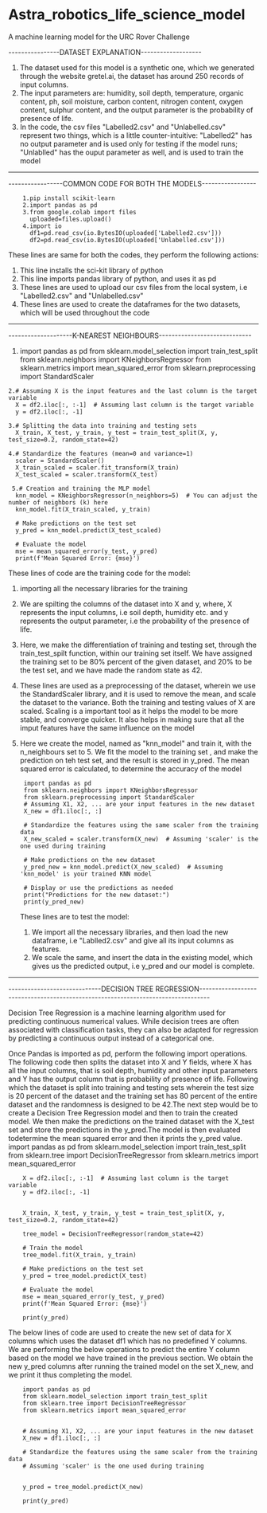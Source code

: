 # Astra_robotics_life_science_model
A machine learning model for the URC Rover Challenge 

----------------DATASET EXPLANATION-------------------
1. The dataset used for this model is a synthetic one, which we generated through the website gretel.ai, the dataset has around 250 records of input columns.
2. The input parameters are: humidity, soil depth, temperature, organic content, ph, soil moisture, carbon content, nitrogen content, oxygen content, sulphur content, and the output parameter is the probability of presence of life.
3. In the code, the csv files "Labelled2.csv" and "Unlabelled.csv" represent two things, which is a little counter-intuitive:  "Labelled2" has no output parameter and is used only for testing if the model runs; "Unlablled" has the ouput parameter as well, and is used to train the model
-------------------------------------------------------

-----------------COMMON CODE FOR BOTH THE MODELS-----------------

        1.pip install scikit-learn
        2.import pandas as pd
        3.from google.colab import files
          uploaded=files.upload()
        4.import io
          df1=pd.read_csv(io.BytesIO(uploaded['Labelled2.csv']))
          df2=pd.read_csv(io.BytesIO(uploaded['Unlabelled.csv']))
These lines are same for both the codes, they perform the following actions:
1. This line installs the sci-kit library of python
2. This line imports pandas library of python, and uses it as pd
3. These lines are used to upload our csv files from the local system, i.e "Labelled2.csv" and "Unlabelled.csv"
4. These lines are used to create the dataframes for the two datasets, which will be used throughout the code
--------------------------------------------------------------------

--------------------K-NEAREST NEIGHBOURS-----------------------------
   1. import pandas as pd
      from sklearn.model_selection import train_test_split
      from sklearn.neighbors import KNeighborsRegressor
      from sklearn.metrics import mean_squared_error
      from sklearn.preprocessing import StandardScaler

    2.# Assuming X is the input features and the last column is the target variable
      X = df2.iloc[:, :-1]  # Assuming last column is the target variable
      y = df2.iloc[:, -1]
      
    3.# Splitting the data into training and testing sets
      X_train, X_test, y_train, y_test = train_test_split(X, y, test_size=0.2, random_state=42)
      
    4.# Standardize the features (mean=0 and variance=1)
      scaler = StandardScaler()
      X_train_scaled = scaler.fit_transform(X_train)
      X_test_scaled = scaler.transform(X_test)
      
     5.# Creation and training the MLP model
      knn_model = KNeighborsRegressor(n_neighbors=5)  # You can adjust the number of neighbors (k) here
      knn_model.fit(X_train_scaled, y_train)
      
      # Make predictions on the test set
      y_pred = knn_model.predict(X_test_scaled)
      
      # Evaluate the model
      mse = mean_squared_error(y_test, y_pred)
      print(f'Mean Squared Error: {mse}')
These lines of code are the training code for the model: 
1. importing all the necessary libraries for the training
2. We are spilting the columns of the dataset into X and y, where, X represents the input columns, i.e soil depth, humidity etc. and y represents the output parameter, i.e the probability of the presence of life.
3. Here, we make the differentiation of training and testing set, through the train_test_spilt function, within our training set itself. We have assigned the training set to be 80% percent of the given dataset, and 20% to be the test set, and we have made the random state as 42.
4. These lines are used as a preprocessing of the dataset, wherein we use the StandardScaler library, and it is used to remove the mean, and scale the dataset to the variance. Both the training and testing values of X are scaled. Scaling is a important tool as it helps the model to be more stable, and converge quicker. It also helps in making sure that all the imput features have the same influence on the model
5. Here we create the model, named as "knn_model" and train it, with the n_neighbours set to 5. We fit the model to the training set , and make the prediction on teh test set, and the result is stored in y_pred.
   The mean squared error is calculated, to determine the accuracy of the model

        import pandas as pd
        from sklearn.neighbors import KNeighborsRegressor
        from sklearn.preprocessing import StandardScaler
        # Assuming X1, X2, ... are your input features in the new dataset
        X_new = df1.iloc[:, :]
        
        # Standardize the features using the same scaler from the training data
        X_new_scaled = scaler.transform(X_new)  # Assuming 'scaler' is the one used during training
        
        # Make predictions on the new dataset
        y_pred_new = knn_model.predict(X_new_scaled)  # Assuming 'knn_model' is your trained KNN model
        
        # Display or use the predictions as needed
        print("Predictions for the new dataset:")
        print(y_pred_new)
   These lines are to test the model:
   1. We import all the necessary libraries, and then load the new dataframe, i.e "Lablled2.csv" and give all its input columns as features.
   2. We scale the same, and insert the data in the existing model, which gives us the predicted output, i.e y_pred and our model is complete.
------------------------------------------------------------------------------

-----------------------------DECISION TREE REGRESSION---------------------------------------------------------------------------------

Decision Tree Regression is a machine learning algorithm used for predicting continuous numerical values. While decision trees are often associated with classification tasks, they can also be adapted for regression by predicting a continuous output instead of a categorical one.

Once Pandas is imported as pd, perform the following import operations. The following code then splits the dataset into X and Y fields, where X has all the input columns, that is soil depth, humidity and other input parameters and Y has the output column that is probability of presence of life. Following which the dataset is split into training and testing sets wherein the test size is 20 percent of the dataset and the training set has 80 percent of the entire dataset and the randomness is designed to be 42.The next step would be to create a Decision Tree Regression model and then to train the created model. We then make the predictions on the trained dataset with the X_test set and store the predictions in the y_pred.The model is then evaluated todetermine the mean squared error and then it prints the y_pred value. 
        import pandas as pd
        from sklearn.model_selection import train_test_split
        from sklearn.tree import DecisionTreeRegressor
        from sklearn.metrics import mean_squared_error


        X = df2.iloc[:, :-1]  # Assuming last column is the target variable
        y = df2.iloc[:, -1]


        X_train, X_test, y_train, y_test = train_test_split(X, y, test_size=0.2, random_state=42)

        tree_model = DecisionTreeRegressor(random_state=42)

        # Train the model
        tree_model.fit(X_train, y_train)

        # Make predictions on the test set
        y_pred = tree_model.predict(X_test)

        # Evaluate the model
        mse = mean_squared_error(y_test, y_pred)
        print(f'Mean Squared Error: {mse}')

        print(y_pred)


The below lines of code are used to create the new set of data for X columns which uses the dataset df1 which has no predefined Y columns. We are performing the below operations to predict the entire Y column based on the model we have trained in the previous section. We obtain the new y_pred columns after running the trained model on the set X_new, and we print it thus completing the model.

        import pandas as pd
        from sklearn.model_selection import train_test_split
        from sklearn.tree import DecisionTreeRegressor
        from sklearn.metrics import mean_squared_error


        # Assuming X1, X2, ... are your input features in the new dataset
        X_new = df1.iloc[:, :]

        # Standardize the features using the same scaler from the training data
        # Assuming 'scaler' is the one used during training


        y_pred = tree_model.predict(X_new)

        print(y_pred)
